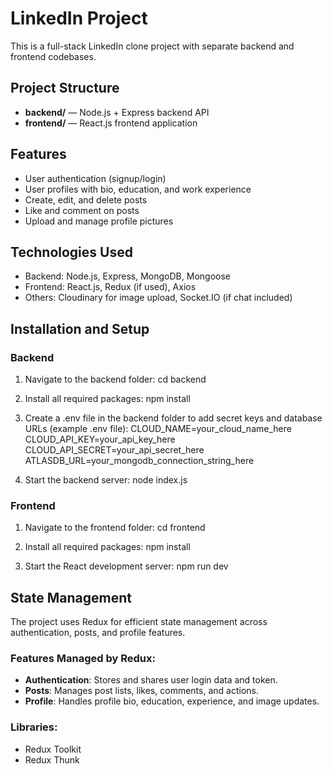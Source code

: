 # LinkedIn  Project

This is a full-stack LinkedIn clone project with separate backend and frontend codebases.

## Project Structure

- **backend/** — Node.js + Express backend API
- **frontend/** — React.js frontend application

## Features

- User authentication (signup/login)
- User profiles with bio, education, and work experience
- Create, edit, and delete posts
- Like and comment on posts
- Upload and manage profile pictures

## Technologies Used

- Backend: Node.js, Express, MongoDB, Mongoose
- Frontend: React.js, Redux (if used), Axios
- Others: Cloudinary for image upload, Socket.IO (if chat included)

## Installation and Setup

### Backend

1. Navigate to the backend folder:
   cd backend

2. Install all required packages:
   npm install

3. Create a .env file in the backend folder to add secret keys and database URLs (example .env file):
CLOUD_NAME=your_cloud_name_here
CLOUD_API_KEY=your_api_key_here
CLOUD_API_SECRET=your_api_secret_here
ATLASDB_URL=your_mongodb_connection_string_here

4. Start the backend server:
   node index.js

### Frontend

1. Navigate to the frontend folder:
   cd frontend

2. Install all required packages:
   npm install

3. Start the React development server:
   npm run dev

## State Management

The project uses Redux for efficient state management across authentication, posts, and profile features.

### Features Managed by Redux:
- **Authentication**: Stores and shares user login data and token.
- **Posts**: Manages post lists, likes, comments, and actions.
- **Profile**: Handles profile bio, education, experience, and image updates.

### Libraries:
- Redux Toolkit
- Redux Thunk

